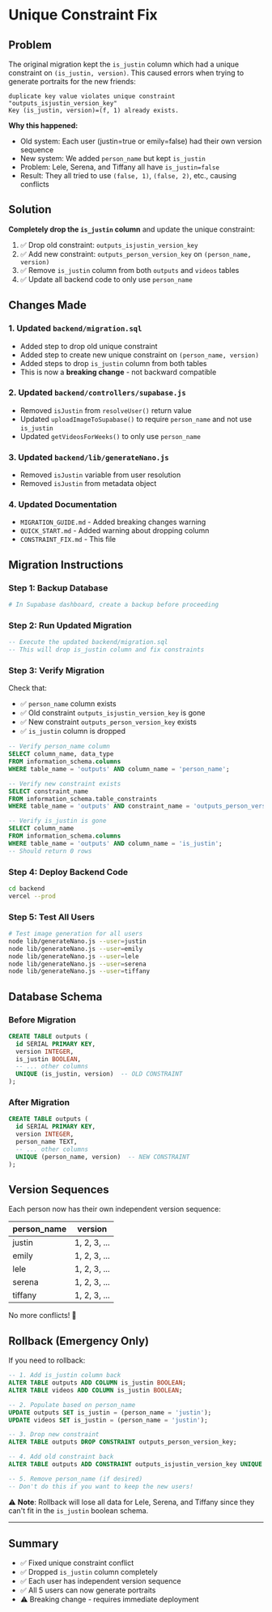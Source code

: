 # Unique Constraint Fix

## Problem

The original migration kept the `is_justin` column which had a unique constraint on `(is_justin, version)`. This caused errors when trying to generate portraits for the new friends:

```
duplicate key value violates unique constraint "outputs_isjustin_version_key"
Key (is_justin, version)=(f, 1) already exists.
```

**Why this happened:**

- Old system: Each user (justin=true or emily=false) had their own version sequence
- New system: We added `person_name` but kept `is_justin`
- Problem: Lele, Serena, and Tiffany all have `is_justin=false`
- Result: They all tried to use `(false, 1)`, `(false, 2)`, etc., causing conflicts

## Solution

**Completely drop the `is_justin` column** and update the unique constraint:

1. ✅ Drop old constraint: `outputs_isjustin_version_key`
2. ✅ Add new constraint: `outputs_person_version_key` on `(person_name, version)`
3. ✅ Remove `is_justin` column from both `outputs` and `videos` tables
4. ✅ Update all backend code to only use `person_name`

## Changes Made

### 1. Updated `backend/migration.sql`

- Added step to drop old unique constraint
- Added step to create new unique constraint on `(person_name, version)`
- Added steps to drop `is_justin` column from both tables
- This is now a **breaking change** - not backward compatible

### 2. Updated `backend/controllers/supabase.js`

- Removed `isJustin` from `resolveUser()` return value
- Updated `uploadImageToSupabase()` to require `person_name` and not use `is_justin`
- Updated `getVideosForWeeks()` to only use `person_name`

### 3. Updated `backend/lib/generateNano.js`

- Removed `isJustin` variable from user resolution
- Removed `isJustin` from metadata object

### 4. Updated Documentation

- `MIGRATION_GUIDE.md` - Added breaking changes warning
- `QUICK_START.md` - Added warning about dropping column
- `CONSTRAINT_FIX.md` - This file

## Migration Instructions

### Step 1: Backup Database

```bash
# In Supabase dashboard, create a backup before proceeding
```

### Step 2: Run Updated Migration

```sql
-- Execute the updated backend/migration.sql
-- This will drop is_justin column and fix constraints
```

### Step 3: Verify Migration

Check that:

- ✅ `person_name` column exists
- ✅ Old constraint `outputs_isjustin_version_key` is gone
- ✅ New constraint `outputs_person_version_key` exists
- ✅ `is_justin` column is dropped

```sql
-- Verify person_name column
SELECT column_name, data_type
FROM information_schema.columns
WHERE table_name = 'outputs' AND column_name = 'person_name';

-- Verify new constraint exists
SELECT constraint_name
FROM information_schema.table_constraints
WHERE table_name = 'outputs' AND constraint_name = 'outputs_person_version_key';

-- Verify is_justin is gone
SELECT column_name
FROM information_schema.columns
WHERE table_name = 'outputs' AND column_name = 'is_justin';
-- Should return 0 rows
```

### Step 4: Deploy Backend Code

```bash
cd backend
vercel --prod
```

### Step 5: Test All Users

```bash
# Test image generation for all users
node lib/generateNano.js --user=justin
node lib/generateNano.js --user=emily
node lib/generateNano.js --user=lele
node lib/generateNano.js --user=serena
node lib/generateNano.js --user=tiffany
```

## Database Schema

### Before Migration

```sql
CREATE TABLE outputs (
  id SERIAL PRIMARY KEY,
  version INTEGER,
  is_justin BOOLEAN,
  -- ... other columns
  UNIQUE (is_justin, version)  -- OLD CONSTRAINT
);
```

### After Migration

```sql
CREATE TABLE outputs (
  id SERIAL PRIMARY KEY,
  version INTEGER,
  person_name TEXT,
  -- ... other columns
  UNIQUE (person_name, version)  -- NEW CONSTRAINT
);
```

## Version Sequences

Each person now has their own independent version sequence:

| person_name | version      |
| ----------- | ------------ |
| justin      | 1, 2, 3, ... |
| emily       | 1, 2, 3, ... |
| lele        | 1, 2, 3, ... |
| serena      | 1, 2, 3, ... |
| tiffany     | 1, 2, 3, ... |

No more conflicts! 🎉

## Rollback (Emergency Only)

If you need to rollback:

```sql
-- 1. Add is_justin column back
ALTER TABLE outputs ADD COLUMN is_justin BOOLEAN;
ALTER TABLE videos ADD COLUMN is_justin BOOLEAN;

-- 2. Populate based on person_name
UPDATE outputs SET is_justin = (person_name = 'justin');
UPDATE videos SET is_justin = (person_name = 'justin');

-- 3. Drop new constraint
ALTER TABLE outputs DROP CONSTRAINT outputs_person_version_key;

-- 4. Add old constraint back
ALTER TABLE outputs ADD CONSTRAINT outputs_isjustin_version_key UNIQUE (is_justin, version);

-- 5. Remove person_name (if desired)
-- Don't do this if you want to keep the new users!
```

⚠️ **Note**: Rollback will lose all data for Lele, Serena, and Tiffany since they can't fit in the `is_justin` boolean schema.

---

## Summary

- ✅ Fixed unique constraint conflict
- ✅ Dropped `is_justin` column completely
- ✅ Each user has independent version sequence
- ✅ All 5 users can now generate portraits
- ⚠️ Breaking change - requires immediate deployment
